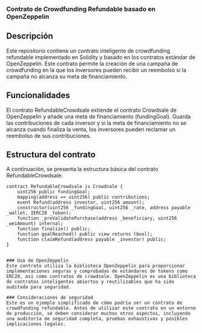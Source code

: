 ### Contrato de Crowdfunding Refundable basado en OpenZeppelin
## Descripción
Este repositorio contiene un contrato inteligente de crowdfunding refundable implementado en Solidity y basado en los contratos estándar de OpenZeppelin. Este contrato permite la creación de una campaña de crowdfunding en la que los inversores pueden recibir un reembolso si la campaña no alcanza su meta de financiamiento.

## Funcionalidades
El contrato RefundableCrowdsale extiende el contrato Crowdsale de OpenZeppelin y añade una meta de financiamiento (fundingGoal). Guarda las contribuciones de cada inversor y si la meta de financiamiento no se alcanza cuando finaliza la venta, los inversores pueden reclamar un reembolso de sus contribuciones.

## Estructura del contrato
A continuación, se presenta la estructura básica del contrato RefundableCrowdsale:

```solidity
contract RefundableCrowdsale is Crowdsale {
    uint256 public fundingGoal;
    mapping(address => uint256) public contributions;
    event Refund(address investor, uint256 amount);
    constructor(uint256 _fundingGoal, uint256 _rate, address payable _wallet, IERC20 _token);
    function _preValidatePurchase(address _beneficiary, uint256 _weiAmount) internal;
    function finalize() public;
    function goalReached() public view returns (bool);
    function claimRefund(address payable _investor) public;
}


### Uso de OpenZeppelin
Este contrato utiliza la biblioteca OpenZeppelin para proporcionar implementaciones seguras y comprobadas de estándares de tokens como ERC20, así como contratos de crowdsale. OpenZeppelin es una biblioteca de contratos inteligentes abiertos y reutilizables que ha sido auditada para seguridad.

### Consideraciones de seguridad
Este es un ejemplo simplificado de cómo podría ser un contrato de crowdfunding refundable. Antes de utilizar este contrato en un entorno de producción, se deben considerar muchos otros aspectos, incluyendo una auditoría de seguridad completa, pruebas exhaustivas y posibles implicaciones legales.